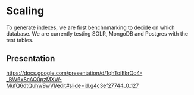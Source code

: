
# Scaling 

To generate indexes, we are first benchnmarking to decide on which database. 
We are currently testing SOLR, MongoDB and Postgres with the test tables. 

## Presentation ##

https://docs.google.com/presentation/d/1qhToiEkrQo4-_BW6xScAQ0pzMXW-MufQ6dtQuhw9wVI/edit#slide=id.g4c3ef27744_0_127
